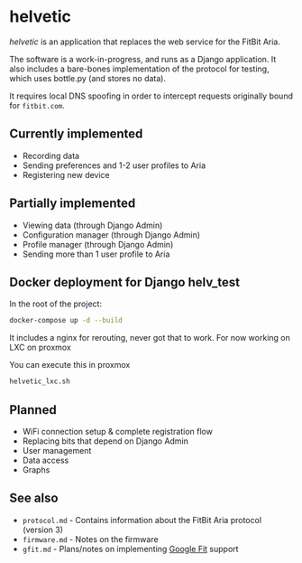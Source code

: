 # helvetic

*helvetic* is an application that replaces the web service for the FitBit Aria.

The software is a work-in-progress, and runs as a Django application.  It also includes a bare-bones implementation of the protocol for testing, which uses bottle.py (and stores no data).

It requires local DNS spoofing in order to intercept requests originally bound for `fitbit.com`.

## Currently implemented

* Recording data
* Sending preferences and 1-2 user profiles to Aria
* Registering new device

## Partially implemented

* Viewing data (through Django Admin)
* Configuration manager (through Django Admin)
* Profile manager (through Django Admin)
* Sending more than 1 user profile to Aria

## Docker deployment for Django helv_test

In the root of the project:
```sh
docker-compose up -d --build
```
It includes a nginx for rerouting, never got that to work. For now working on LXC on proxmox

You can execute this in proxmox
```sh
helvetic_lxc.sh
```

## Planned

* WiFi connection setup & complete registration flow
* Replacing bits that depend on Django Admin
* User management
* Data access
* Graphs

## See also

* `protocol.md` - Contains information about the FitBit Aria protocol (version 3)
* `firmware.md` - Notes on the firmware
* `gfit.md` - Plans/notes on implementing [Google Fit](https://fit.google.com) support


